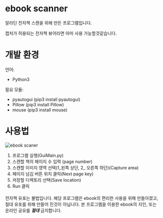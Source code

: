 # ebook scanner

알라딘 전자책 스캔을 위해 만든 프로그램입니다.

캡처가 허용되는 전자책 뷰어라면 아마 사용 가능할것같습니다.

# 개발 환경

언어:
- Python3

필요 모듈:
- pyautogui (pip3 install pyautogui)
- Pillow (pip3 install Pillow)
- mouse (pip3 install mouse)


# 사용법
![ebook scaner](https://user-images.githubusercontent.com/64102831/214788758-28cc6c55-c012-4fb2-b78d-9ad60ecd0705.PNG)
1. 프로그램 실행(GuiMain.py)
2. 스캔할 책의 페이지 수 입력 (page number)
3. 스캔할 이미지 영역 선택(1_왼쪽 상단, 2_ 오른쪽 하단)(Capture area)
4. 페이지 넘김 버튼 위치 클릭(Next page key)
5. 저장할 디렉토리 선택(Save location)
6. Run 클릭

####
전자책 유포는 불법입니다.
해당 프로그램은 ebook의 편리한 사용을 위해 만들아졌고, 절대 유포를 위해 만들어 진것이 아닙니다.
본 프로그램을 이용한 ebook의 지인, 또는 온라인 공유를 ***절대*** 금지합니다.
####
